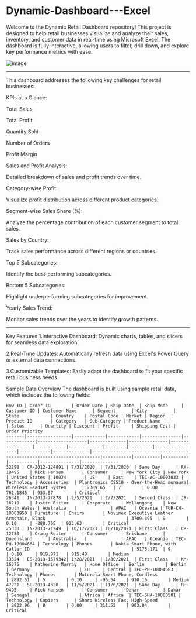 # Dynamic-Dashboard---Excel
Welcome to the Dynamic Retail Dashboard repository! This project is designed to help retail businesses visualize and analyze their sales, inventory, and customer data in real-time using Microsoft Excel. The dashboard is fully interactive, allowing users to filter, drill down, and explore key performance metrics with ease.


![image](https://github.com/user-attachments/assets/73fc309e-8937-40fb-b7eb-5e600f3ac397)






_________________________________________________________________________________________________________________________________________________________
This dashboard addresses the following key challenges for retail businesses:

KPIs at a Glance:

Total Sales

Total Profit

Quantity Sold

Number of Orders

Profit Margin

Sales and Profit Analysis:

Detailed breakdown of sales and profit trends over time.

Category-wise Profit:

Visualize profit distribution across different product categories.

Segment-wise Sales Share (%):

Analyze the percentage contribution of each customer segment to total sales.

Sales by Country:

Track sales performance across different regions or countries.

Top 5 Subcategories:

Identify the best-performing subcategories.

Bottom 5 Subcategories:

Highlight underperforming subcategories for improvement.

Yearly Sales Trend:

Monitor sales trends over the years to identify growth patterns.
_____________________________________________________________________________________________________________________________________________________________
Key Features
1.Interactive Dashboard: Dynamic charts, tables, and slicers for seamless data exploration.

2.Real-Time Updates: Automatically refresh data using Excel's Power Query or external data connections.

3.Customizable Templates: Easily adapt the dashboard to fit your specific retail business needs.

Sample Data Overview
The dashboard is built using sample retail data, which includes the following fields:
```
Row ID | Order ID        | Order Date | Ship Date  | Ship Mode     | Customer ID | Customer Name      | Segment      | City          | State            | Country    | Postal Code | Market | Region  | Product ID       | Category   | Sub-Category | Product Name                                                              | Sales      | Quantity | Discount | Profit     | Shipping Cost | Order Priority
-------|-----------------|------------|------------|---------------|-------------|-------------------|--------------|---------------|-----------------|------------|-------------|--------|---------|-----------------|------------|--------------|-------------------------------------------------------------------------|-----------|----------|----------|-----------|---------------|--------------
32298 | CA-2012-124891 | 7/31/2020  | 7/31/2020  | Same Day      | RH-19495    | Rick Hansen       | Consumer     | New York City | New York        | United States | 10024       | US     | East    | TEC-AC-10003033 | Technology | Accessories  | Plantronics CS510 - Over-the-Head monaural Wireless Headset System      | 2309.65   | 7        | 0.00     | 762.1845  | 933.57        | Critical      
26341 | IN-2013-77878  | 2/5/2021   | 2/7/2021   | Second Class  | JR-16210    | Justin Ritter     | Corporate    | Wollongong    | New South Wales | Australia   |             | APAC   | Oceania | FUR-CH-10003950 | Furniture  | Chairs       | Novimex Executive Leather Armchair, Black                               | 3709.395  | 9        | 0.10     | -288.765  | 923.63        | Critical      
25330 | IN-2013-71249  | 10/17/2021 | 10/18/2021 | First Class   | CR-12730    | Craig Reiter      | Consumer     | Brisbane      | Queensland      | Australia   |             | APAC   | Oceania | TEC-PH-10004664 | Technology | Phones       | Nokia Smart Phone, with Caller ID                                       | 5175.171  | 9        | 0.10     | 919.971   | 915.49        | Medium        
13524 | ES-2013-1579342| 1/28/2021  | 1/30/2021  | First Class   | KM-16375    | Katherine Murray   | Home Office  | Berlin        | Berlin          | Germany     |             | EU     | Central | TEC-PH-10004583 | Technology | Phones       | Motorola Smart Phone, Cordless                                          | 2892.51   | 5        | 0.10     | -96.54    | 910.16        | Medium        
47221 | SG-2013-4320   | 11/5/2021  | 11/6/2021  | Same Day      | RH-9495     | Rick Hansen       | Consumer     | Dakar         | Dakar           | Senegal     |             | Africa | Africa  | TEC-SHA-10000501 | Technology | Copiers      | Sharp Wireless Fax, High-Speed                                          | 2832.96   | 8        | 0.00     | 311.52    | 903.04        | Critical      
```
